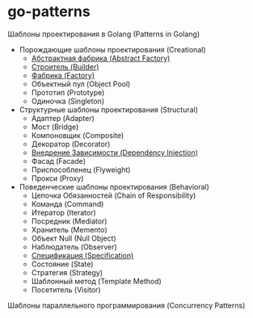 # go-patterns
Шаблоны проектирования в Golang (Patterns in Golang)

* Порождающие шаблоны проектирования (Creational)
  * [Абстрактная фабрика (Abstract Factory)](patterns/creational/abstract-factory/af.md)
  * [Строитель (Builder)](patterns/creational/builder/builder.md)
  * [Фабрика (Factory)](patterns/creational/factory/factory.md)
  * Объектный пул (Object Pool)
  * Прототип (Prototype)
  * Одиночка (Singleton)
* Структурные шаблоны проектирования (Structural)
  * Адаптер (Adapter)
  * Мост (Bridge)
  * Компоновщик (Composite)
  * Декоратор (Decorator)
  * [Внедрение Зависимости (Dependency Injection)](patterns/structural/dependency-injection/di.md)
  * Фасад (Facade)
  * Приспособленец (Flyweight)
  * Прокси (Proxy)
* Поведенческие шаблоны проектирования (Behavioral)
  * Цепочка Обязанностей (Chain of Responsibility)
  * Команда (Command)
  * Итератор (Iterator)
  * Посредник (Mediator)
  * Хранитель (Memento)
  * Объект Null (Null Object)
  * Наблюдатель (Observer)
  * [Спецификация (Specification)](patterns/behavioral/specification/specification.md)
  * Состояние (State)
  * Стратегия (Strategy)
  * Шаблонный метод (Template Method)
  * Посетитель (Visitor)

Шаблоны параллельного программирования (Concurrency Patterns)